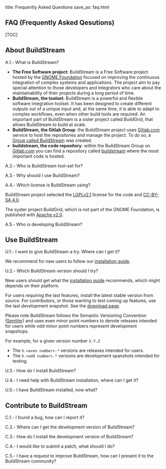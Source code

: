 title: Frequently Asked Questions
save_as: faq.html

## FAQ (Frequently Asked Qesutions)

[TOC]

## About BuildStream

A.1.- What is BuildStream?

* **The Free Software project**: BuildStream is a Free Software project hosted by the [GNOME Foundation](https://www.gnome.org/foundation/) focused on improving the continuous integration of complex systems and applications. The project aim to pay special attention to those developers and integrators who care about the maintainability of their projects during a long period of time. 
* **BuildStream, the toolset**: BuildStream is a powerful and flexible software integration toolset. It has been designed to create different outputs out of a unique input and, at the same time, it is able to adapt to complex workflows, even when other build tools are required. An important part of BuildStream is a sister project called BuildGrid, that allows BuildStream to build at scale.
* **BuildStream, the Gitlab Group**: the BuildStream project uses [Gitlab.com](https://gitlab.com) service to host the repositories and manage the project. To do so, a [Group called BuildStream](https://gitlab.com/BuildStream) was created.
* **buildstream, the code repository**: within the BuildStream Group on [Gitlab.com](https://gitlab.com/BuildStream) you can find a repository called [buildstream](https://gitlab.com/BuildStream/buildstream) where the most important code is hosted.

A.2.- Who is BuildStream tool-set for?


A.3.- Why should I use BuildStream?


A.4.- Which license is BuildStream using?

BuildStream project selected the [LGPLv2.1](https://gitlab.com/BuildStream/buildstream/blob/master/COPYING) license for the code and [CC-BY-SA 4.0](https://creativecommons.org/licenses/by-sa/4.0/).

The syster project BuildGrid, which is not part of the GNOME Foundation, is published with [Apache v2.0](https://gitlab.com/BuildGrid/buildgrid/blob/master/LICENSE).


A.5.- Who is developing BuildStream?


## Use BuildStream

U.1.- I want to give BuildStream a try. Where can I get it?

We recommend for new users to follow our [installation guide]({filename}installation.md).

U.2.- Which BuildStream version should I try?

New users should get what the [installation guide]({filename}installation.md)
recommends, which might depends on their platform.

For users requiring the last features, install the latest stable
version from source. For contributors, or those wanting to test coming
up features, use the last development snapshot. See the [download
page]({filename}download.md).

<a id="install_semantic_versioning"></a>

Please note BuildStream follows the Semantic Versioning Convention
([SemVer](https://semver.org/)) and uses even minor point numbers to
denote releases intended for users while odd minor point numbers
represent development snapshops.

For example, for a given version number `X.Y.Z`

 - The `X.<even number>.*` versions are releases intended for users.
 - The `X.<odd number>.*` versions are development spanshots intended for testing.

U.3.- How do I install BuildStream?

U.4.- I need help with BuildStream installation, where can I get it?

U.5.- I have BuildStream installed, now what?


## Contribute to BuildStream

C.1.- I found a bug, how can I report it?

C.2.- Where can I get the development version of BuildStream?

C.3.- How do I install the development version of BuildStream?

C.4.- I would like to submit a patch, what should I do?

C.5.- I have a request to improve BuildStream, how can I present it to the BuildStream community?


